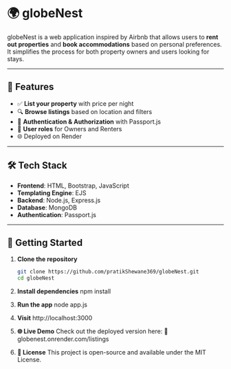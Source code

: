 # 🌍 globeNest

globeNest is a web application inspired by Airbnb that allows users to **rent out properties** and **book accommodations** based on personal preferences.
It simplifies the process for both property owners and users looking for stays.

---

## 🧭 Features

- ✅ **List your property** with price per night
- 🔍 **Browse listings** based on location and filters
- 🔐 **Authentication & Authorization** with Passport.js
- 💼 **User roles** for Owners and Renters
- 🌐 Deployed on Render

---

## 🛠️ Tech Stack

- **Frontend**: HTML, Bootstrap, JavaScript  
- **Templating Engine**: EJS  
- **Backend**: Node.js, Express.js  
- **Database**: MongoDB  
- **Authentication**: Passport.js

---

## 🚀 Getting Started

1. **Clone the repository**
   ```bash
   git clone https://github.com/pratikShewane369/globeNest.git
   cd globeNest

2. **Install dependencies**
   npm install

3. **Run the app**
   node app.js
   
5. **Visit**
   http://localhost:3000

6. **🌐 Live Demo**
   Check out the deployed version here:
   🔗 globenest.onrender.com/listings

7. **📄 License**
  This project is open-source and available under the MIT License.
   
